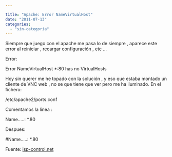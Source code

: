 ```yaml
---

title: "Apache: Error NameVirtualHost"
date: "2011-07-13"
categories: 
  - "sin-categoria"
---
```


Siempre que juego con el apache me pasa lo de siempre , aparece este error al reiniciar , recargar configuración , etc ...

Error:

Error NameVirtualHost \*:80 has no VirtualHosts

Hoy sin querer me he topado con la solución , y eso que estaba montado un cliente de VNC web , no se que tiene que ver pero me ha iluminado. En el fichero:

/etc/apache2/ports.conf

Comentamos la linea :

Name.....: \*.80

Despues:

#Name.....: \*.80

Fuente: [isp-control.net](https://isp-control.net/forum/thread-7381.html "Error NameVirtualHost")
